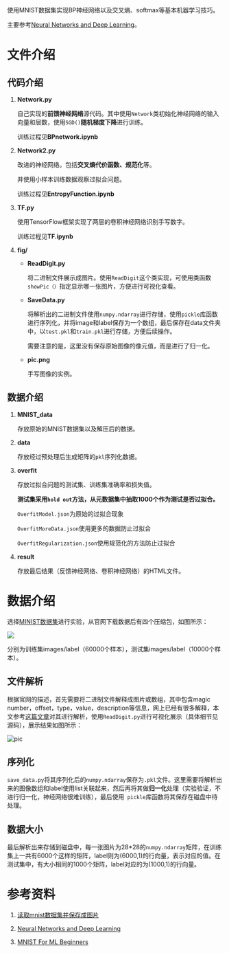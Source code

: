 使用MNIST数据集实现BP神经网络以及交叉熵、softmax等基本机器学习技巧。

主要参考[Neural Networks and Deep Learning](http://neuralnetworksanddeeplearning.com/)。

# 文件介绍

## 代码介绍

1. **Network.py**

   自己实现的**前馈神经网络**源代码。其中使用`Network`类初始化神经网络的输入向量和层数，使用`SGD()`**随机梯度下降**进行训练。

   训练过程见**BPnetwork.ipynb**

2. **Network2.py**

   改进的神经网络。包括**交叉熵代价函数、规范化**等。

   并使用小样本训练数据观察过拟合问题。

   训练过程见**EntropyFunction.ipynb**

3. **TF.py**

   使用TensorFlow框架实现了两层的卷积神经网络识别手写数字。

   训练过程见**TF.ipynb**

4. **fig/**

   - **ReadDigit.py**

     将二进制文件展示成图片。使用`ReadDigit`这个类实现，可使用类函数`showPic（）`指定显示哪一张图片，方便进行可视化查看。

   - **SaveData.py**

     将解析出的二进制文件使用`numpy.ndarray`进行存储，使用`pickle`库函数进行序列化，并将image和label保存为一个数组，最后保存在data文件夹中，以`test.pkl`和`train.pkl`进行存储，方便后续操作。

     需要注意的是，这里没有保存原始图像的像元值，而是进行了归一化。

   - **pic.png**

     手写图像的实例。

## 数据介绍

1. **MNIST_data**

   存放原始的MNIST数据集以及解压后的数据。

2. **data**

   存放经过预处理后生成矩阵的`pkl`序列化数据。

3. **overfit**

   存放过拟合问题的测试集、训练集准确率和损失值。

   **测试集采用`hold out`方法，从元数据集中抽取1000个作为测试是否过拟合。**

   `OverfitModel.json`为原始的过拟合现象

   `OverfitMoreData.json`使用更多的数据防止过拟合

   `OverfitRegularization.json`使用规范化的方法防止过拟合

4. **result**

   存放最后结果（反馈神经网络、卷积神经网络）的HTML文件。



# 数据介绍

选择[MINIST数据集](http://yann.lecun.com/exdb/mnist/)进行实验，从官网下载数据后有四个压缩包，如图所示：

![](http://wx1.sinaimg.cn/mw690/0060lm7Tly1fq66tru089j30h302owej.jpg)

分别为训练集images/label（60000个样本），测试集images/label（10000个样本）。

## 文件解析

根据官网的描述，首先需要将二进制文件解释成图片或数组，其中包含magic number，offset，type，value，description等信息，网上已经有很多解释，本文参考[这篇文章](https://blog.csdn.net/yf_li123/article/details/76710028)对其进行解析，使用`ReadDigit.py`进行可视化展示（具体细节见源码），展示结果如图所示：

![pic](http://wx3.sinaimg.cn/mw690/0060lm7Tly1fr9osahd7nj30hs0dcjr7.jpg)

## 序列化

`save_data.py`将其序列化后的`numpy.ndarray`保存为`.pkl`文件。这里需要将解析出来的图像数组和label使用list关联起来，然后再将其做**归一化**处理（实验验证，不进行归一化，神经网络很难训练），最后使用` pickle`库函数将其保存在磁盘中待处理。

## 数据大小

最后解析出来存储到磁盘中，每一张图片为28*28的`numpy.ndarray`矩阵，在训练集上一共有6000个这样的矩阵，label则为(6000,1)的行向量，表示对应的值。在测试集中，有大小相同的1000个矩阵，label对应的为(1000,1)的行向量。



# 参考资料

1. [读取mnist数据集并保存成图片](https://blog.csdn.net/yf_li123/article/details/76710028)

2. [Neural Networks and Deep Learning](http://neuralnetworksanddeeplearning.com/)

3. [MNIST For ML Beginners](https://www.tensorflow.org/versions/r1.2/get_started/mnist/beginners)

   ​
